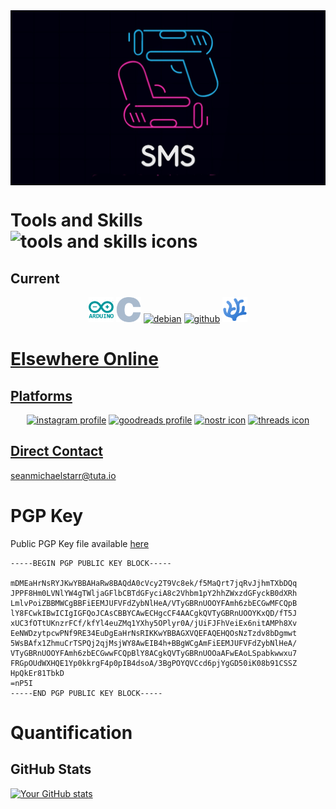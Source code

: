 <!-- README v 0.10.7 alpha -->

<img src="https://github.com/Sean-Michael-Starr/Sean-Michael-Starr/blob/main/Assets/img/SMSpinkANDblueNEONpistols.jpg" align="center" alt="SMS" />

# Tools and Skills <img src="https://upload.wikimedia.org/wikipedia/commons/thumb/5/5e/Hammer-keyboard-2.svg/250px-Hammer-keyboard-2.svg.png" width="39" height="40" alt="tools and skills icons" />
## Current
<p align="center"> 
<a href="https://www.arduino.cc/" target="_blank"> <img src="https://github.com/devicons/devicon/blob/master/icons/arduino/arduino-original-wordmark.svg" alt="arduino" width="40" height="40"/></a> <a href="https://www.cprogramming.com/" target="_blank"> <img src="https://github.com/devicons/devicon/blob/master/icons/c/c-original.svg" alt="c" width="40" height="40"/></a>  <a href="https://www.debian.org/" target="_blank"> <img src="https://upload.wikimedia.org/wikipedia/commons/thumb/6/66/Openlogo-debianV2.svg/250px-Openlogo-debianV2.svg.png" alt="debian" width="32" height="40"/></a> <a href="https://www.github.com" target="_blank"> <img src="https://upload.wikimedia.org/wikipedia/commons/thumb/a/ae/Github-desktop-logo-symbol.svg/128px-Github-desktop-logo-symbol.svg.png" alt="github" width="40" height="40"/></a> <a href="https://vscodium.com/" target="VSCodium"> <img src="https://raw.githubusercontent.com/VSCodium/icons/refs/heads/main/icons/linux/nobg/blue1/paulo22s.png" alt="VSCodium" width="40" height="40"/>

# Elsewhere Online
## Platforms
<p align="center">
<a href="https://www.instagram.com/seanmichaelstarr" target="instagram profile"> <img src="https://upload.wikimedia.org/wikipedia/commons/thumb/a/a5/Instagram_icon.png/250px-Instagram_icon.png" alt="instagram profile" width="40" height="40"/></a> <a href="https://www.goodreads.com/user/show/192170481-sean-michael-starr" target="goodreads profile"><img src="https://upload.wikimedia.org/wikipedia/commons/6/66/Goodreads_favicon.png" alt="goodreads profile" width="40" height="40"/></a> <a href="https://iris.to/npub1hdzzr8snjs9mk70qk2cmjl89xkdgwm0wl26mzyl4a7ld7sasu4qqkem5zx" target="nostr profile"><img src="https://user-images.githubusercontent.com/99301796/219741736-3ce00069-9c6a-47f2-9c8b-108f3f40295b.png" alt="nostr icon" width="40" height="40" /></a> <a href="https://www.threads.com/@seanmichaelstarr" target="threads profile"><img src="https://upload.wikimedia.org/wikipedia/commons/thumb/0/01/Threads_%28app%29.svg/250px-Threads_%28app%29.svg.png" alt="threads icon" width="40" height"40" />
</p>

## Direct Contact
seanmichaelstarr@tuta.io
# PGP Key
Public PGP Key file available <a href="https://raw.githubusercontent.com/Sean-Michael-Starr/Sean-Michael-Starr/refs/heads/main/Assets/usr/Sean%20Michael%20Starr_0x19D438E6_public.asc" target="public pgp file">here</a>
```
-----BEGIN PGP PUBLIC KEY BLOCK-----

mDMEaHrNsRYJKwYBBAHaRw8BAQdA0cVcy2T9Vc8ek/f5MaQrt7jqRvJjhmTXbDQq
JPPF8Hm0LVNlYW4gTWljaGFlbCBTdGFyciA8c2Vhbm1pY2hhZWxzdGFyckB0dXRh
LmlvPoiZBBMWCgBBFiEEMJUFVFdZybNlHeA/VTyGBRnUOOYFAmh6zbECGwMFCQpB
lY8FCwkIBwICIgIGFQoJCAsCBBYCAwECHgcCF4AACgkQVTyGBRnUOOYKxQD/fT5J
xUC3fOTtUKnzrFCf/kfYl4euZMq1YXhy5OPlyr0A/jUiFJFhVeiEx6nitAMPh8Xv
EeNWDzytpcwPNf9RE34EuDgEaHrNsRIKKwYBBAGXVQEFAQEHQOsNzTzdv8bDgmwt
5WsBAfx1ZhmuCrTSPQj2qjMsjWY8AwEIB4h+BBgWCgAmFiEEMJUFVFdZybNlHeA/
VTyGBRnUOOYFAmh6zbECGwwFCQpBlY8ACgkQVTyGBRnUOOaAFwEAoLSpabkwwxu7
FRGpOUdWXHQE1Yp0kkrgF4p0pIB4dsoA/3BgPOYQVCcd6pjYgGD50iK08b91CSSZ
HpQkEr81TbkD
=nP5I
-----END PGP PUBLIC KEY BLOCK-----
```
# Quantification  
## GitHub Stats
[![Your GitHub stats](https://github-readme-stats.vercel.app/api?username=Sean-Michael-Starr&show_icons=true&theme=dark&hide_border=true)](https://github.com/anuraghazra/github-readme-stats)   

<!-- # Autodidact Credentials
## Interests
## Tech Related
## Non Tech Related
# More Info -->
<!-- links to tipjar etc --->
